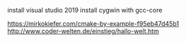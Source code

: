 install visual studio 2019
install cygwin with gcc-core


https://mirkokiefer.com/cmake-by-example-f95eb47d45b1
http://www.coder-welten.de/einstieg/hallo-welt.htm